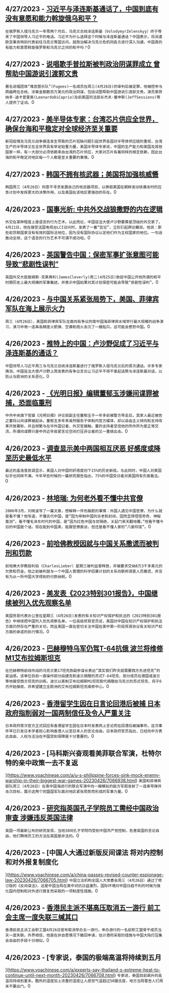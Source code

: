 
  ## 4/27/2023 - [习近平与泽连斯基通话了，中国到底有没有意愿和能力斡旋俄乌和平？](https://www.voachinese.com/a/xi-zelensky-call-20230426/7068162.html)
 ```在俄罗斯入侵乌克兰一年零两个月后，乌克兰总统泽连斯基（VolodymyrZelenskyy）终于等来了中国领导人习近平的电话。习近平为什么选择这个时候与泽连斯基通话？中国表示，将派遣欧亚事务特别代表前往乌克兰等国访问，就政治解决乌克兰危机同各方进行深入沟通，中国真的有能力和意愿斡旋俄罗斯和乌克兰之间的和平吗？```0
  ## 4/27/2023 - [说唱歌手普拉斯被判政治阴谋罪成立 曾帮助中国游说引渡郭文贵](https://www.voachinese.com/a/fugees-rapper-pras-found-guilty-of-political-conspiracy-20230426/7068180.html)
 ```著名说唱团体“难民营乐队”(Fugees)一名成员在周三(4月26日)的审判后被定罪，他被控参与跨越两任总统、涉案金额数百万美元的政治阴谋，包括试图帮助中国游说引渡郭文贵。演员莱昂纳多·迪卡普里奥(LeonardoDiCaprio)及前美国司法部长杰夫·塞申斯(JeffSessions)等人提供了证词。```0
  ## 4/27/2023 - [美半导体专家：台湾芯片供应全世界，确保台海和平稳定对全球经济至关重要](https://www.voachinese.com/a/taiwan-conflict-could-impact-global-economy-due-to-chips-supply-chain-disruptions-according-to-experts-20230426/7067813.html)
 ```新冠疫情及乌克兰战争接连发生导致的芯片短缺问题引起世界各国对半导体供应链的重视，台湾生产的半导体又在全世界具有举足轻重力量，美国半导体专家说，中国的生产能力和美国及其他国家一样，有一大部分必须依赖来自台湾的芯片供应，大家对芯片有着同样的相互依赖，因此台海的和平稳定对地区每一个人都是至关重要的事情。```0
  ## 4/27/2023 - [韩国不拥有核武器；美国将加强核威慑](https://www.voachinese.com/a/no-south-korean-nuclear-weapons-us-will-increase-deterrence-20230426/7067782.html)
 ```韩国周三（4月26日）同意不寻求发展自己的核武器项目，以换取美国在朝鲜发动核袭击时的应急计划中发挥更大的决策作用，以及美国在该地区更强劲的存在。```0
  ## 4/26/2023 - [国事光析: 中共外交战狼撒野的内在逻辑](https://www.voachinese.com/a/internal-logic-of-the-ccps-wolf-warrior-diplomats-20230426/7067791.html)
 ```外交在某种程度上是语言的行为艺术。以此而论，中国驻法大使卢沙野要算是顶级的外交家了。4月21日，他在接受法国电视台LCI访问时，发表了一番“宏论”，立刻引起舆论瞩目。他说：那些前苏联国家没有有效的国际法地位，因为没有国际协议认定他们作为主权国家的地位。一句话轰动全球，这个语言的行为艺术不可谓不成功哈。```0
  ## 4/26/2023 - [英国警告中国：保密军事扩张意图可能导致“悲剧性误判”](https://www.voachinese.com/a/uk-warns-china-secrecy-over-military-expansion-risks-tragic-miscalculation-20230426/7067742.html)
 ```英国外交大臣詹姆斯·克莱弗利(JamesCleverly)周二(4月25日)敦促中国公开他所谓的和平时期历史上最大规模的军事集结，并表示中国如果对其计划保密可能会导致“悲剧性误判”。```0
  ## 4/26/2023 - [与中国关系紧张局势下，美国、菲律宾军队在海上展示火力](https://www.voachinese.com/a/us-filipino-forces-show-firepower-at-sea-amid-china-tension-20230426/7067599.html)
 ```周三（4月26日），美国和菲律宾军队在面向有争议的南中国海菲律宾水域举行最大规模的战争演习，演习中用一连串高精度火箭弹、空袭和炮火击沉了一艘船只。这可能会惹怒中国。```0
  ## 4/26/2023 - [推特上的中国：卢沙野促成了习近平与泽连斯基的通话？](https://www.voachinese.com/a/china-on-twitter-zelensky-xi-20230426/7067660.html)
 ```中国领导人习近平周三与乌克兰总统泽连斯基进行了俄罗斯入侵乌克兰后的首次通话。许多专家猜测，中国驻法大使卢沙野上周发表的有争议言论让习近平不得不拿起话筒与泽连斯基对话，以防止与欧洲的关系恶化。```0
  ## 4/26/2023 - [《光明日报》编辑董郁玉涉嫌间谍罪被捕，恐面临重刑](https://www.voachinese.com/a/dong-yuyu-former-party-mouthpiece-journalist-faces-indictment-for-espionage/7067668.html)
 ```中共中央旗下官媒《光明日报》评论部副主任董郁玉于一年多前被警方带走后，其家人最近被告之董将以间谍罪被起诉。董郁玉多年来虽然服务于体制内官方媒体，却以自由主义倾向和支持改革开放著称，并且频繁与在华外国记者、外交官接触。董的支持者坚信他的所作所为是正常交流，所谓间谍罪只是中共近年收紧言论空间打压异议者的又一重磅出击。```0
  ## 4/26/2023 - [调查显示美中两国相互厌恶 好感度或降至历史最低水平](https://www.voachinese.com/a/american-views-of-china-have-plummeted-in-recent-years-here-s-what-the-chinese-think-of-the-u-s-/7067616.html)
 ```最近的盖洛普民调显示，美国人对中国的好感度创下15%的历史新低。与此同时，中国人对美国似乎也同样不满。今年早些时候的一篇研究报告指出，75%的中国受访者对美国持有负面看法。```0
  ## 4/26/2023 - [林培瑞: 为何老外看不懂中共官僚](https://www.voachinese.com/a/why-foreigners-cant-understand-the-ccp-s-bureaucracy-20230426/7067661.html)
 ```2006年3月，刘晓波写了一篇文章，想解释一件伤脑筋的事情：外国人遇见中国官僚，为什么就是看不懂？他写道，不懂古代中国，是“因为帝制中国的古老和封闭，因而显得怪怪奇奇、神秘莫测”。看不懂毛泽东时代的中国，是“因为红色中国与世隔绝，关起门来天翻地覆。”但看不懂今日的中国是个谜。现在能到中国来，能跟官僚面谈，但还是看不懂人家的“八面玲珑”。```0
  ## 4/26/2023 - [前哈佛教授因就与中国关系撒谎而被判刑和罚款](https://www.voachinese.com/a/former-harvard-professor-sentenced-20230426/7067556.html)
 ```前哈佛大学教授利伯（CharlesLieber）星期三被判监督释放，并被要求交纳8万3千多美元的欠款和罚金。他之前被判就与一个中国人管理的科学招募计划的关系向联邦调查人员撒谎，并没有为从一所中国大学得到的付款纳税。```0
  ## 4/26/2023 - [美发表《2023特别301报告》，中国继续被列入优先观察名单](https://www.voachinese.com/a/us-china-intellectural-property-special-301-report-20230426/7067468.html)
 ```美国贸易代表办公室在星期三（4月26日)发表的有关知识产权保护和执法的《2023特别301报告》中继续把中国列入优先观察名单。一位高级贸易官员说，美国对中国在知识产权保护和执法方面仍然存在严重的关切，而且美国一直在密切关注中国在美中第一阶段贸易协议有关知识产权方面的承诺的执行情况。```0
  ## 4/26/2023 - [巴赫穆特乌军仍驾T-64抗俄  波兰将维修M1艾布拉姆斯坦克](https://www.voachinese.com/a/ukrainian-t-64-tanks-fight-near-bakhmut-amid-poland-receiving-abrams-tanks-20230427/7067492.html)
 ```在巴赫穆特前线作战的乌克兰第17坦克旅副参谋长表达“其实我们昨天就需要西方先进坦克”的紧迫感。该单位目前一直操作部分由捷克和波兰捐赠的苏式T-64坦克，部分成员在德国或波兰等地接受西方坦克的训练。波兰以美制艾布拉姆斯M1坦克取代捐赠给乌克兰的苏式坦克，将于6月开始接收，并希望建立全欧洲的艾布拉姆斯坦克维修中心。```0
  ## 4/26/2023 - [香港留学生因在日言论回港后被捕 日本政府指削弱对一国两制信任及令人严重关注](https://www.voachinese.com/a/arrest-of-hong-kong-student-for-speech-in-japan-harms-trust-in-one-country-two-systems-japanese-government-20230426/7067313.html)
 ```日本政府首次官方正式回应有香港留学生因在日本时发表网上言论而在回港后被捕事件。这次事件早已引发日本学者担心影响香港人以至日本人的言论自由。日本政府官员指出，已经向中方表达自由、人权与法治在中国受到保障是十分重要的。```0
  ## 4/26/2023 - [马科斯兴奋观看美菲联合军演，杜特尔特的亲中政策一去不复返

](https://www.voachinese.com/a/u-s-philippine-forces-sink-mock-enemy-warship-in-their-biggest-war-games-20230426/7066938.html)
 ```美国和菲律宾部队周三（4月26日）在南中国海进行的联合军演中向一艘模拟的敌方军舰发射了一连串导弹并击沉目标，展示这两个同盟国军队面对地区紧张局势而形成的军事力量。```0
  ## 4/26/2023 - [研究指英国孔子学院员工需经中国政治审查 涉嫌违反英国法律](https://www.voachinese.com/a/uk-research-says-confucius-staff-were-politically-vetted-by-china-which-could-be-illegal-practice-in-uk-20230426/7067173.html)
 ```英国一项最新公布的研究发现，当地30间孔子学院均受到中国共产党控制，危害英国的言论自由，他们聘用员工的方法在英国是非法的。```0
  ## 4/26/2023 - [中国人大通过新版反间谍法 将对内控制和对外报复制度化



](https://www.voachinese.com/a/china-passes-revised-counter-espionage-law-20230426/7066705.html)
 ```中国立法机构全国人大常委会周三（4月26日）通过了修订版的《反间谍法》，这是中国当局在美中对抗日益激烈，国际环境对中国日趋不利的时候为强化国内控制和对外进行报复而采取的一项制度性措施。```0
  ## 4/26/2023 - [香港民主派不堪高压取消五一游行 前工会主席一度失联三缄其口](https://www.voachinese.com/a/hong-kong-labor-day-march-cancelled-after-organizer-gone-missing/7066981.html)
 ```香港前民主派工会职工盟4月26日宣布取消举办五一游行。申办游行的一名前职工盟骨干成员当天一度失联。外界相信，他是在非自愿情况下撤回申请，估计港府采取的措施与中国大陆打压集会自由的手段十分相似。```0
  ## 4/26/2023 - [专家说，泰国的极端高温将持续到五月

](https://www.voachinese.com/a/experts-say-thailand-s-extreme-heat-to-continue-until-next-month-20230426/7066708.html)
 ```专家说，泰国目前飙升的高温将持续到夏末。酷热的温度加上浓重的湿度让人感觉气温超过50摄氏度，地方当局警告人们周末不要出门。```0
